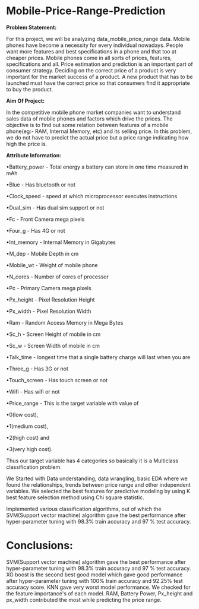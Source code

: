 # Mobile-Price-Range-Prediction

**Problem Statement:**

For this project, we will be analyzing data_mobile_price_range data. Mobile phones have become a necessity for every individual nowadays. People want more features and best specifications in a phone and that too at cheaper prices. Mobile phones come in all sorts of prices, features, specifications and all. Price estimation and prediction is an important part of consumer strategy. Deciding on the correct price of a product is very important for the market success of a product. A new product that has to be launched must have the correct price so that consumers find it appropriate to buy the product.

**Aim Of Project:**

In the competitive mobile phone market companies want to understand sales data of mobile phones and factors which drive the prices. The objective is to find out some relation between features of a mobile phone(eg:- RAM, Internal Memory, etc) and its selling price. In this problem, we do not have to predict the actual price but a price range indicating how high the price is.



**Attribute Information:**

•Battery_power - Total energy a battery can store in one time measured in mAh

•Blue - Has bluetooth or not

•Clock_speed - speed at which microprocessor executes instructions

•Dual_sim - Has dual sim support or not

•Fc - Front Camera mega pixels

•Four_g - Has 4G or not

•Int_memory - Internal Memory in Gigabytes

•M_dep - Mobile Depth in cm

•Mobile_wt - Weight of mobile phone

•N_cores - Number of cores of processor

•Pc - Primary Camera mega pixels

•Px_height - Pixel Resolution Height

•Px_width - Pixel Resolution Width

•Ram - Random Access Memory in Mega Bytes

•Sc_h - Screen Height of mobile in cm

•Sc_w - Screen Width of mobile in cm

•Talk_time - longest time that a single battery charge will last when you are

•Three_g - Has 3G or not

•Touch_screen - Has touch screen or not

•Wifi - Has wifi or not

•Price_range - This is the target variable with value of

•0(low cost),

•1(medium cost),

•2(high cost) and

•3(very high cost).

Thus our target variable has 4 categories so basically it is a Multiclass classification problem.

We Started with Data understanding, data wrangling, basic EDA where we found the relationships, trends between price range and other independent variables. We selected the best features for predictive modeling by using K best feature selection method using Chi square statistic. 

Implemented various classification algorithms, out of which the SVM(Support vector machine) algorithm gave the best performance after hyper-parameter tuning with 98.3% train accuracy and 97 % test accuracy.


# Conclusions:
SVM(Support vector machine) algorithm gave the best performance after hyper-parameter tuning with 98.3% train accuracy and 97 % test accuracy.
XG boost is the second best good model which gave good performance after hyper-parameter tuning with 100% train accuracy and 92.25% test accuracy score.
KNN gave very worst model performance.
We checked for the feature importance's of each model. RAM, Battery Power, Px_height and px_width contributed the most while predicting the price range.

